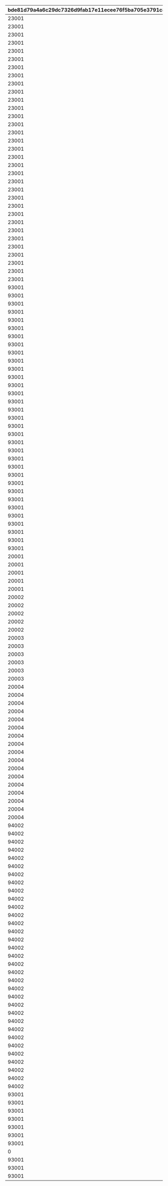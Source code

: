 |bde81d79a4a6c29dc7326d9fab17e11ecee76f5ba705e3791c88c357e9d6b1d6|43df1d24d8f0da43fb00eec857ab6075a6ed957065a09eee813248fef57b7029|1f444120f2cdccd5f568e446096d6fc319459a0a328c5029007015b6654253ce|dbac1245338d84826972ff85972f3a06307a2db6e6449bd5f1f167cbda9e78c6|2898deecb631339befe1e3aa31bdf5a3eecc913a3fcf7563170bec864e2c99e5|5e8ca875342e8aeecc1d03d7f027421bb4e44df0971fb0fc326bed8179810e2c|ac32a9a29dd47ec70bc0944db21e80b66977dfc9e8a93ab55b43be73e8e9fe86|42be14b9798159ac43c4338a837a438d54aeec2d520d7473f71c9998d44c92dc|6b734e6f3337bd36bb774a2f185d901b0324060248b0ce7aaddb108cf880d74f|
| --- | --- | --- | --- | --- | --- | --- | --- | --- |
|23001|2|1|1||21600||1|2|
|23001|3|1|1||19800||2|2|
|23001|3|1|1||18000||3|2|
|23001|3|1|1||16200||4|2|
|23001|4|1|1||14400||5|2|
|23001|4|1|1||12960||6|2|
|23001|5|1|1||11520||7|2|
|23001|6|1|1||10080||8|2|
|23001|7|1|1||8640||9|2|
|23001|8|1|1||7200||10|2|
|23001|10|1|1||5760||11|2|
|23001|12|1|1||5040||12|2|
|23001|14|1|1||4320||13|2|
|23001|16|1|2||7200||14|2|
|23001|18|1|2||5400||15|2|
|23001|18|1|2||5040||16|2|
|23001|18|1|2||4800||17|2|
|23001|20|1|2||4500||18|2|
|23001|20|1|2||4320||19|2|
|23001|24|1|3||6000||20|2|
|23001|48|1|3||5700||21|2|
|23001|48|1|3||5400||22|2|
|23001|51|1|3||5220||23|2|
|23001|54|1|3||4980||24|2|
|23001|54|1|3||4800||25|2|
|23001|60|1|3||4500||26|2|
|23001|60|1|3||4320||27|2|
|23001|63|1|3||4200||28|2|
|23001|64|1|4||5400||29|2|
|23001|68|1|4||5220||30|2|
|23001|72|1|4||5040||31|2|
|23001|72|1|4||4920||32|2|
|23001|72|1|4||4800||33|2|
|93001|80|2|20||21600||1|6|
|93001|96|2|24||21600||2|6|
|93001|112|2|28||21600||3|6|
|93001|120|2|30||21600||4|6|
|93001|128|2|32||21600||5|6|
|93001|136|2|34||21600||6|6|
|93001|144|2|36||21600||7|6|
|93001|152|2|38||21600||8|6|
|93001|160|2|40||21600||9|6|
|93001|168|2|42||21600||10|6|
|93001|176|2|44||21600||11|6|
|93001|184|2|46||21600||12|6|
|93001|192|2|48||21600||13|6|
|93001|200|2|50||21600||14|6|
|93001|208|2|52||21600||15|6|
|93001|216|2|54||21600||16|6|
|93001|224|2|56||21600||17|6|
|93001|232|2|58||21600||18|6|
|93001|240|2|60||21600||19|6|
|93001|248|2|62||21600||20|6|
|93001|256|2|64||21600||21|6|
|93001|264|2|66||21600||22|6|
|93001|272|2|68||21600||23|6|
|93001|280|2|70||21600||24|6|
|93001|288|2|72||21600||25|6|
|93001|296|2|74||21600||26|6|
|93001|304|2|76||21600||27|6|
|93001|312|2|78||21600||28|6|
|93001|320|2|80||21600||29|6|
|93001|328|2|82||21600||30|6|
|93001|336|2|84||21600||31|6|
|93001|340|2|85||21600||32|6|
|93001|344|2|86||21600||33|6|
|20001|3|3|1||14400||1|2|
|20001|5|3|1||9600||2|2|
|20001|7|3|1||7200||3|2|
|20001|10|3|1||5400||4|2|
|20001|15|3|1||3600||5|2|
|20002|6|3|1||9600||6|2|
|20002|8|3|1||7200||7|2|
|20002|12|3|1||4800||8|2|
|20002|16|3|1||3600||9|2|
|20002|20|3|1||2700||10|2|
|20003|6|3|1||10800||11|2|
|20003|8|3|1||9000||12|2|
|20003|12|3|1||7200||13|2|
|20003|16|3|1||5400||14|2|
|20003|20|3|1||3600||15|2|
|20003|30|3|1||2880||16|2|
|20004|7|3|1||12600||17|2|
|20004|8|3|1||11400||18|2|
|20004|9|3|1||10200||19|2|
|20004|10|3|1||9300||20|2|
|20004|10|3|1||8700||21|2|
|20004|13|3|1||6600||22|2|
|20004|14|3|1||6300||23|2|
|20004|15|3|1||6000||24|2|
|20004|15|3|1||5700||25|2|
|20004|16|3|1||5400||26|2|
|20004|17|3|1||5100||27|2|
|20004|18|3|1||4860||28|2|
|20004|19|3|1||4620||29|2|
|20004|20|3|1||4440||30|2|
|20004|21|3|1||4260||31|2|
|20004|22|3|1||4080||32|2|
|20004|22|3|1||3960||33|2|
|94002|12000|4|3000||21600||1|12|
|94002|18000|4|4500||21600||2|12|
|94002|24000|4|6000||21600||3|12|
|94002|30000|4|7500||21600||4|12|
|94002|42000|4|10500||21600||5|12|
|94002|54000|4|13500||21600||6|12|
|94002|66000|4|16500||21600||7|12|
|94002|84000|4|21000||21600||8|12|
|94002|102000|4|25500||21600||9|12|
|94002|120000|4|30000||21600||10|12|
|94002|144000|4|36000||21600||11|12|
|94002|168000|4|42000||21600||12|12|
|94002|192000|4|48000||21600||13|12|
|94002|222000|4|55500||21600||14|12|
|94002|252000|4|63000||21600||15|12|
|94002|282000|4|70500||21600||16|12|
|94002|318000|4|79500||21600||17|12|
|94002|354000|4|88500||21600||18|12|
|94002|390000|4|97500||21600||19|12|
|94002|432000|4|108000||21600||20|12|
|94002|474000|4|118500||21600||21|12|
|94002|516000|4|129000||21600||22|12|
|94002|562000|4|140500||21600||23|12|
|94002|600000|4|150000||21600||24|12|
|94002|642000|4|160500||21600||25|12|
|94002|684000|4|171000||21600||26|12|
|94002|726000|4|181500||21600||27|12|
|94002|768000|4|192000||21600||28|12|
|94002|810000|4|202500||21600||29|12|
|94002|852000|4|213000||21600||30|12|
|94002|894000|4|223500||21600||31|12|
|94002|920000|4|230000||21600||32|12|
|94002|940000|4|235000||21600||33|12|
|93001|48|5|12||21600||1|6|
|93001|48|6|12||21600||1|6|
|93001|48|7|12||21600||1|6|
|93001|48|8|12||21600||1|6|
|93001|48|11|12||21600||1|6|
|93001|48|12|12||21600||1|6|
|93001|48|19|12||21600||1|6|
|0|0|23|1|14999999999|0|4999999999|0|0|
|93001|48|25|12||21600||1|6|
|93001|48|28|12||21600||1|6|
|93001|48|30|12||21600||1|6|